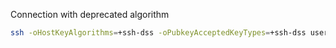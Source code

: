 

Connection with deprecated algorithm

```bash
ssh -oHostKeyAlgorithms=+ssh-dss -oPubkeyAcceptedKeyTypes=+ssh-dss user@host
```
